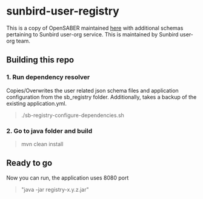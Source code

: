 # sunbird-user-registry
This is a copy of OpenSABER maintained [here](https://github.com/project-sunbird/open-saber) with additional schemas 
pertaining to Sunbird user-org service. This is maintained by Sunbird user-org team.

## Building this repo

### 1. Run dependency resolver 
Copies/Overwrites the user related json schema files and application configuration from the sb_registry folder. Additionally, 
takes a backup of the existing application.yml.  

> ./sb-registry-configure-dependencies.sh 

### 2. Go to java folder and build
> mvn clean install


## Ready to go
Now you can run, the application uses 8080 port  
> "java -jar registry-x.y.z.jar"